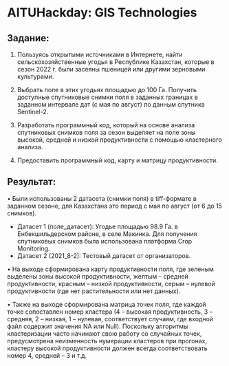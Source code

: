 # AITUHackday: GIS Technologies

## Задание:
1. Пользуясь открытыми источниками в Интернете, найти сельскохозяйственные угодья в Республике Казахстан, которые в сезон 2022 г. были засеяны пшеницей или другими зерновыми культурами.

2. Выбрать поле в этих угодьях площадью до 100 Га. Получить доступные спутниковые снимки поля в заданных границах в заданном интервале дат (с мая по август) по данным спутника Sentinel-2.

3. Разработать программный код, который на основе анализа спутниковых снимков поля за сезон выделяет на поле зоны высокой, средней и низкой продуктивности с помощью кластерного анализа.

4. Предоставить программный код, карту и матрицу продуктивности.

## Результат:
• Были использованы 2 датасета (снимки поля) в tiff-формате в заданном сезоне, для Казахстана это период с мая по август (от 6 до 15 снимков).
- Датасет 1 (поле_датасет): Угодье площадью 98.9 Га. в Енбекшильдерском районе, в селе Макинка. Для получения спутниковых снимков была использована платформа Crop Monitoring.
- Датасет 2 (2021_8-2): Тестовый датасет от организаторов.

• На выходе сформирована карту продуктивности поля, где зеленым выделены зоны высокой
продуктивности, желтым – средней продуктивности, красным – низкой продуктивности, серым – нулевой
продуктивности (где нет растительности или нет данных).

• Также на выходе сформирована матрица точек поля, где каждой точке сопоставлен номер
кластера (4 – высокая продуктивность, 3 – средняя, 2 – низкая, 1 – нулевая, соответствует случаям, где
входной файл содержит значения NA или Null). Поскольку алгоритмы кластеризации часто начинают свою
работу со случайных точек, предусмотрена неизменность нумерации кластеров при прогонах,
кластеру высокой продуктивности должен всегда соответствовать номер 4, средней – 3 и т.д.
